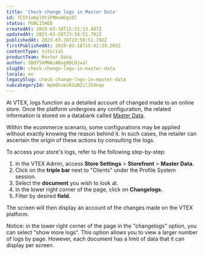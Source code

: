 ```yaml
---
title: 'Check change logs in Master Data'
id: 7CSY1eKpl9YiFMmaAGgiQl
status: PUBLISHED
createdAt: 2019-03-18T15:21:13.487Z
updatedAt: 2023-03-28T23:58:51.792Z
publishedAt: 2023-03-28T23:58:51.792Z
firstPublishedAt: 2019-03-18T15:42:39.203Z
contentType: tutorial
productTeam: Master Data
author: 5Bd75kMNAzARxg0DCUjwal
slugEN: check-change-logs-in-master-data
locale: en
legacySlug: check-change-logs-in-master-data
subcategoryId: WpbGhubuRZaNZilJSXnqu
---
```


At VTEX, logs function as a detailed account of changed made to an online store. Once the platform undergoes any configuration, the related information is stored on a databank called [Master Data](https://help.vtex.com/en/tutorial/what-is-master-data--4otjBnR27u4WUIciQsmkAw "Master Data").

Within the ecommerce scenario, some configurations may be applied without exactly knowing the reason behind it. In such cases, the retailer can ascertain the origin of these actions by consulting the logs.

To access your store's logs, refer to the following step-by-step:

1. In the VTEX Admin, access **Store Settings** > **Storefront** > **Master Data.**
2. Click on the __triple bar__ next to "Clients" under the Profile System session.
3. Select the __document__ you wish to look at.
4. In the lower right corner of the page, click on __Changelogs.__
5. Filter by desired __field.__

The screen will then display an account of the changes made on the VTEX platform.

<div class= “alert alert-info”>
Notice: in the lower right corner of the page in the "changelogs" option, you can select "show more logs". This option allows you to view a larger number of logs by page. However, each document has a limit of data that it can display per screen.
</div>
